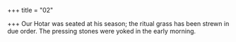 +++
title = "02"

+++
Our Hotar was seated at his season; the ritual grass has been strewn in  due order.
The pressing stones were yoked in the early morning.